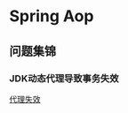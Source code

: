 # Spring Aop

## 问题集锦

### JDK动态代理导致事务失效

[代理失效](https://blog.csdn.net/xlgen157387/article/details/79026285)